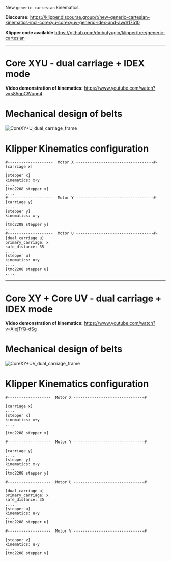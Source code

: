 New `generic-cartesian` kinematics

**Discourse:**
https://klipper.discourse.group/t/new-generic-cartesian-kinematics-incl-corexyu-corexyuv-generic-idex-and-awd/17510

**Klipper code available**
https://github.com/dmbutyugin/klipper/tree/generic-cartesian

---------------------------------------------------------------

# **Core XYU  - dual carriage + IDEX mode** 

**Video demonstration of kinematics:**  https://www.youtube.com/watch?v=s85qpCWupn4

# **Mechanical design of belts**

![CoreXY+U_dual_carriage_frame](https://github.com/DrumClock/Generic-cartesian/blob/main/CoreXY%2BU_dual_carriage.png)

# **Klipper Kinematics configuration**


```
#--------------------  Motor X ----------------------------------#-
[carriage x] 
....
[stepper x]
kinematics: x+y
....
[tmc2208 stepper x]  
....
#--------------------  Motor Y ----------------------------------#-
[carriage y]
....
[stepper y]
kinematics: x-y
....
[tmc2208 stepper y]   
....
#--------------------  Motor U ----------------------------------#-
[dual_carriage u] 
primary_carriage: x
safe_distance: 35
....
[stepper u]
kinematics: u+y
....
[tmc2208 stepper u]   
....
```
---------------------------------------------------------------
# **Core XY + Core UV - dual carriage + IDEX mode** 

**Video demonstration of kinematics:** https://www.youtube.com/watch?v=AIejTfQ-dSg

# **Mechanical design of belts**

![CoreXY+UV_dual_carriage_frame](https://github.com/DrumClock/Generic-cartesian/blob/main/CoreXY%2BUV_dual_carriage.png)

# **Klipper Kinematics configuration**
```
#-------------------  Motor X -------------------------------#

[carriage x] 
....
[stepper x]
kinematics: x+y
....

[tmc2208 stepper x]  

#-------------------  Motor Y -------------------------------#

[carriage y]
....
[stepper y]
kinematics: x-y
....
[tmc2208 stepper y]   

#-------------------  Motor U -------------------------------#

[dual_carriage u] 
primary_carriage: x
safe_distance: 35
....
[stepper u]
kinematics: u+y
....
[tmc2208 stepper u]   

#-------------------  Motor V -------------------------------#

[stepper v]
kinematics: u-y  
....
[tmc2208 stepper v]   
```
